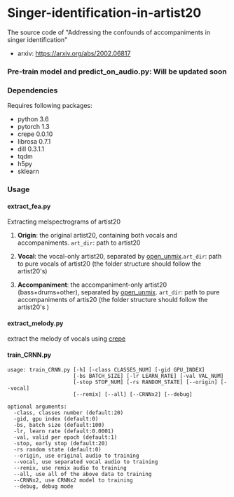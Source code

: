 # Singer-identification-in-artist20
The source code of "Addressing the confounds of accompaniments in singer identification"
- arxiv: https://arxiv.org/abs/2002.06817

### Pre-train model and predict_on_audio.py: Will be updated soon

### Dependencies

Requires following packages:

- python 3.6
- pytorch 1.3
- crepe 0.0.10
- librosa 0.7.1
- dill 0.3.1.1
- tqdm
- h5py
- sklearn

### Usage
#### extract_fea.py
Extracting melspectrograms of artist20 
1. **Origin**: the original artist20, containing both vocals and accompaniments. `art_dir`: path to artist20
    
2. **Vocal**: the vocal-only artist20, separated by [open_unmix](https://github.com/sigsep/open-unmix-pytorch).`art_dir`: path to pure vocals of artist20 (the folder structure should follow the artist20's)
    
3. **Accompaniment**: the accompaniment-only artist20 (bass+drums+other), separated by [open_unmix](https://github.com/sigsep/open-unmix-pytorch). `art_dir`: path to pure accompaniments of artis20 (the folder structure should follow the artist20's )
    
#### extract_melody.py
extract the melody of vocals using [crepe](https://github.com/marl/crepe)
#### train_CRNN.py
```
usage: train_CRNN.py [-h] [-class CLASSES_NUM] [-gid GPU_INDEX]
                     [-bs BATCH_SIZE] [-lr LEARN_RATE] [-val VAL_NUM]  
                     [-stop STOP_NUM] [-rs RANDOM_STATE] [--origin] [--vocal]
                     [--remix] [--all] [--CRNNx2] [--debug]

optional arguments:
  -class, classes number (default:20)
  -gid, gpu index (default:0)
  -bs, batch size (default:100)
  -lr, learn rate (default:0.0001)
  -val, valid per epoch (default:1)
  -stop, early stop (default:20)
  -rs random state (default:0)
  --origin, use original audio to training
  --vocal, use separated vocal audio to training
  --remix, use remix audio to training
  --all, use all of the above data to training
  --CRNNx2, use CRNNx2 model to training
  --debug, debug mode
```

